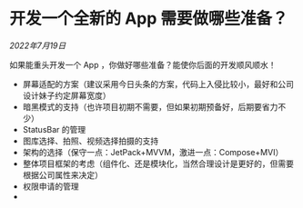 # 开发一个全新的 App 需要做哪些准备？

*2022年7月19日*

如果能重头开发一个 App ，你做好哪些准备？能使你后面的开发顺风顺水！

* 屏幕适配的方案（建议采用今日头条的方案，代码上入侵比较小，最好和公司设计妹子约定屏幕宽度）
* 暗黑模式的支持（也许项目初期不需要，但如果初期预备好，后期要省力不少）
* StatusBar 的管理
* 图库选择、拍照、视频选择拍摄的支持
* 架构的选择（保守一点：JetPack+MVVM，激进一点：Compose+MVI）
* 整体项目框架的考虑（组件化、还是模块化，当然合理设计是更好的，但需要根据公司属性来决定）
* 权限申请的管理
* 
